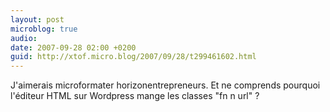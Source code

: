 ```yaml
---
layout: post
microblog: true
audio: 
date: 2007-09-28 02:00 +0200
guid: http://xtof.micro.blog/2007/09/28/t299461602.html
---
```

J'aimerais microformater horizonentrepreneurs. Et ne comprends pourquoi l'éditeur HTML sur Wordpress mange les classes "fn n url" ?
